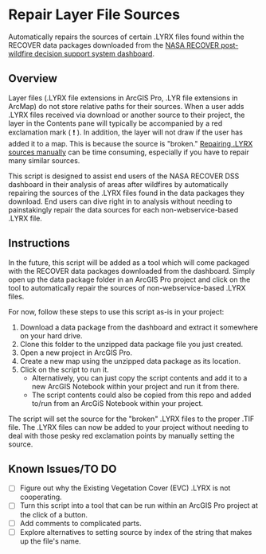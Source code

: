 
# Repair Layer File Sources

Automatically repairs the sources of certain .LYRX files found within the RECOVER data packages downloaded from the [NASA RECOVER post-wildfire decision support system dashboard](https://www.arcgis.com/apps/dashboards/19af90a8bc5d41188ed855d249bc1c72). 

## Overview 

Layer files (.LYRX file extensions in ArcGIS Pro, .LYR file extensions in ArcMap) do not store relative paths for their sources. When a user adds .LYRX files received via download or another source to their project, the layer in the Contents pane will typically be accompanied by a red exclamation mark ( :exclamation: ). In addition, the layer will not draw if the user has added it to a map. This is because the source is "broken." [Repairing .LYRX sources manually](https://pro.arcgis.com/en/pro-app/latest/help/mapping/layer-properties/repair-broken-data-links.htm) can be time consuming, especially if you have to repair many similar sources. 

This script is designed to assist end users of the NASA RECOVER DSS dashboard in their analysis of areas after wildfires by automatically repairing the sources of the .LYRX files found in the data packages they download. End users can dive right in to analysis without needing to painstakingly repair the data sources for each non-webservice-based .LYRX file.

## Instructions

In the future, this script will be added as a tool which will come packaged with the RECOVER data packages downloaded from the dashboard. Simply open up the data package folder in an ArcGIS Pro project and click on the tool to automatically repair the sources of non-webservice-based .LYRX files.

For now, follow these steps to use this script as-is in your project:

1. Download a data package from the dashboard and extract it somewhere on your hard drive.
2. Clone this folder to the unzipped data package file you just created.
3. Open a new project in ArcGIS Pro.
4. Create a new map using the unzipped data package as its location.
5. Click on the script to run it.
    - Alternatively, you can just copy the script contents and add it to a new ArcGIS Notebook within your project and run it from there.
    - The script contents could also be copied from this repo and added to/run from an ArcGiS Notebook within your project.  

The script will set the source for the "broken" .LYRX files to the proper .TIF file. The .LYRX files can now be added to your project without needing to deal with those pesky red exclamation points by manually setting the source.

## Known Issues/TO DO
- [ ] Figure out why the Existing Vegetation Cover (EVC) .LYRX is not cooperating.
- [ ] Turn this script into a tool that can be run within an ArcGIS Pro project at the click of a button. 
- [ ] Add comments to complicated parts.
- [ ] Explore alternatives to setting source by index of the string that makes up the file's name. 
